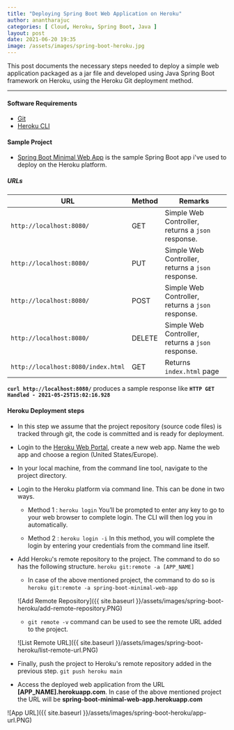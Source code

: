 ```yaml
---
title: "Deploying Spring Boot Web Application on Heroku"
author: anantharajuc
categories: [ Cloud, Heroku, Spring Boot, Java ]
layout: post
date: 2021-06-20 19:35
image: /assets/images/spring-boot-heroku.jpg
---
```


This post documents the necessary steps needed to deploy a simple web application packaged as a jar file and developed using Java Spring Boot framework on Heroku, using the Heroku Git deployment method.

---

#### Software Requirements

- [Git](https://git-scm.com/downloads)
- [Heroku CLI](https://devcenter.heroku.com/articles/heroku-cli#download-and-install)

#### Sample Project

- [Spring Boot Minimal Web App](https://github.com/AnanthaRajuC/Spring-Boot-Minimal-Web-App) is the sample Spring Boot app i've used to deploy on the Heroku platform.

##### URLs

|                      URL          | Method |                      Remarks                     |
|-----------------------------------|--------|--------------------------------------------------|
|`http://localhost:8080/`           | GET    | Simple Web Controller, returns a `json` response.|
|`http://localhost:8080/`           | PUT    | Simple Web Controller, returns a `json` response.|
|`http://localhost:8080/`           | POST   | Simple Web Controller, returns a `json` response.|
|`http://localhost:8080/`           | DELETE | Simple Web Controller, returns a `json` response.|
|`http://localhost:8080/index.html` | GET    | Returns `index.html` page                        |

**`curl http://localhost:8080/`** produces a sample response like **`HTTP GET Handled - 2021-05-25T15:02:16.928`**

#### Heroku Deployment steps

- In this step we assume that the project repository (source code files) is tracked through git, the code is committed and is ready for deployment.

- Login to the [Heroku Web Portal](https://id.heroku.com/login), create a new web app. Name the web app and choose a region (United States/Europe).

- In your local machine, from the command line tool, navigate to the project directory.

- Login to the Heroku platform via command line. This can be done in two ways.

	- Method 1 : `heroku login` You’ll be prompted to enter any key to go to your web browser to complete login. The CLI will then log you in automatically.
	
	- Method 2 : `heroku login -i` In this method, you will complete the login by entering your credentials from the command line itself.
	
- Add Heroku's remote repository to the project. The command to do so has the following structure. `heroku git:remote -a [APP_NAME]`

	- In case of the above mentioned project, the command to do so is `heroku git:remote -a spring-boot-minimal-web-app`
	
	![Add Remote Repository]({{ site.baseurl }}/assets/images/spring-boot-heroku/add-remote-repository.PNG)
	
	- `git remote -v` command can be used to see the remote URL added to the project.
	
	![List Remote URL]({{ site.baseurl }}/assets/images/spring-boot-heroku/list-remote-url.PNG)

- Finally, push the project to Heroku's remote repository added in the previous step. `git push heroku main`

- Access the deployed web application from the URL **[APP_NAME].herokuapp.com**. In case of the above mentioned project the URL will be **spring-boot-minimal-web-app.herokuapp.com**

![App URL]({{ site.baseurl }}/assets/images/spring-boot-heroku/app-url.PNG)


